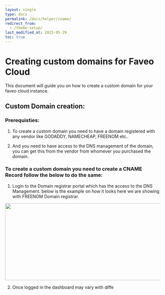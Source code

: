 ```yaml
---
layout: single
type: docs
permalink: /docs/helper/cname/
redirect_from:
  - /theme-setup/
last_modified_at: 2023-05-29
toc: true
---
```


# Creating custom domains for Faveo Cloud <!-- omit in toc -->

This document will guide you on how to create a custom domain for your faveo cloud instance.

## Custom Domain creation:

### Prerequisties:

1. To create a custom domain you need to have a domain registered with any vendor like GODADDY, NAMECHEAP, FREENOM etc..

2. And you need to have access to the DNS management of the domain, you can get this from the vendor from whomever you purchased the domain.

### To create a custom domain you need to create a CNAME Record follow the below to do the same:

1. Login to the Domain registrar portal which has the access to the DNS Management. below is the example on how it looks here we are showing with FREENOM Domain registrar.

<img alt="" src="_docs/helpers/images/loginpage.png" style=" width:550px ; height:250px "/>

2. Once logged in the dashboard may vary with diffe